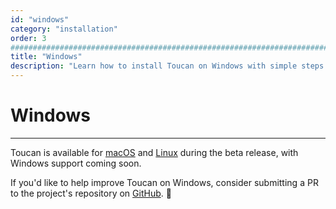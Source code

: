 ```yaml
---
id: "windows"
category: "installation"
order: 3
################################################################################
title: "Windows"
description: "Learn how to install Toucan on Windows with simple steps. Follow this guide to set up and start using Toucan easily"
---
```


# Windows
---

Toucan is available for [macOS](/docs/installation/macos/) and [Linux](/docs/installation/linux/) during the beta release, with Windows support coming soon.

If you'd like to help improve Toucan on Windows, consider submitting a PR to the project's repository on [GitHub](https://github.com/toucansites/toucan/pulls). 🙏
